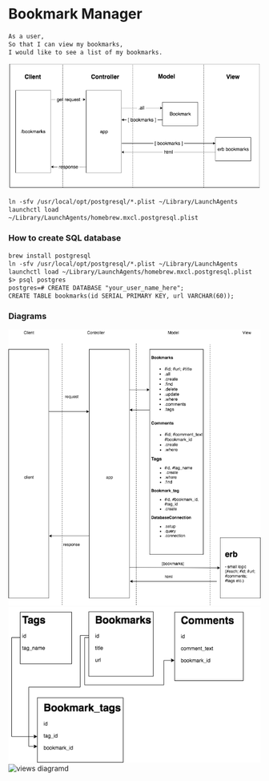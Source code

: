 # Bookmark Manager

```
As a user,
So that I can view my bookmarks,
I would like to see a list of my bookmarks.
```

![Domain model 1](./images/domain_model_1.png)

```
ln -sfv /usr/local/opt/postgresql/*.plist ~/Library/LaunchAgents launchctl load
~/Library/LaunchAgents/homebrew.mxcl.postgresql.plist
```

### How to create SQL database

```
brew install postgresql
ln -sfv /usr/local/opt/postgresql/*.plist ~/Library/LaunchAgents
launchctl load ~/Library/LaunchAgents/homebrew.mxcl.postgresql.plist
$> psql postgres
postgres=# CREATE DATABASE "your_user_name_here";
CREATE TABLE bookmarks(id SERIAL PRIMARY KEY, url VARCHAR(60));
```


### Diagrams

![mvc](./images/mvc.png)
![database diagram](./images/database_diagram.png)
![views diagramd](./images/views_diagram.png)
